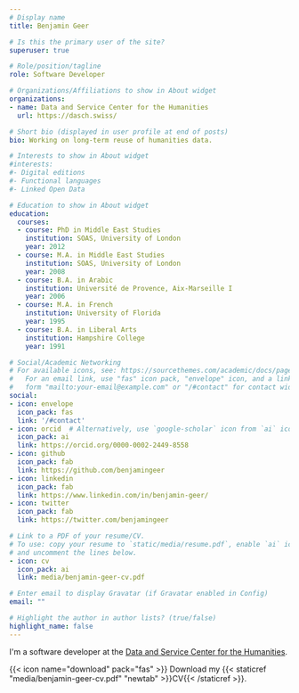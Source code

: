 ```yaml
---
# Display name
title: Benjamin Geer

# Is this the primary user of the site?
superuser: true

# Role/position/tagline
role: Software Developer

# Organizations/Affiliations to show in About widget
organizations:
- name: Data and Service Center for the Humanities
  url: https://dasch.swiss/

# Short bio (displayed in user profile at end of posts)
bio: Working on long-term reuse of humanities data.

# Interests to show in About widget
#interests:
#- Digital editions
#- Functional languages
#- Linked Open Data

# Education to show in About widget
education:
  courses:
  - course: PhD in Middle East Studies
    institution: SOAS, University of London
    year: 2012
  - course: M.A. in Middle East Studies
    institution: SOAS, University of London
    year: 2008
  - course: B.A. in Arabic
    institution: Université de Provence, Aix-Marseille I
    year: 2006
  - course: M.A. in French
    institution: University of Florida
    year: 1995
  - course: B.A. in Liberal Arts
    institution: Hampshire College
    year: 1991

# Social/Academic Networking
# For available icons, see: https://sourcethemes.com/academic/docs/page-builder/#icons
#   For an email link, use "fas" icon pack, "envelope" icon, and a link in the
#   form "mailto:your-email@example.com" or "/#contact" for contact widget.
social:
- icon: envelope
  icon_pack: fas
  link: '/#contact'
- icon: orcid  # Alternatively, use `google-scholar` icon from `ai` icon pack
  icon_pack: ai
  link: https://orcid.org/0000-0002-2449-8558
- icon: github
  icon_pack: fab
  link: https://github.com/benjamingeer
- icon: linkedin
  icon_pack: fab
  link: https://www.linkedin.com/in/benjamin-geer/
- icon: twitter
  icon_pack: fab
  link: https://twitter.com/benjamingeer

# Link to a PDF of your resume/CV.
# To use: copy your resume to `static/media/resume.pdf`, enable `ai` icons in `params.toml`, 
# and uncomment the lines below.
- icon: cv
  icon_pack: ai
  link: media/benjamin-geer-cv.pdf

# Enter email to display Gravatar (if Gravatar enabled in Config)
email: ""

# Highlight the author in author lists? (true/false)
highlight_name: false
---
```


I'm a software developer at the [Data and Service Center for the Humanities](https://dasch.swiss/).

{{< icon name="download" pack="fas" >}} Download my {{< staticref "media/benjamin-geer-cv.pdf" "newtab" >}}CV{{< /staticref >}}.
